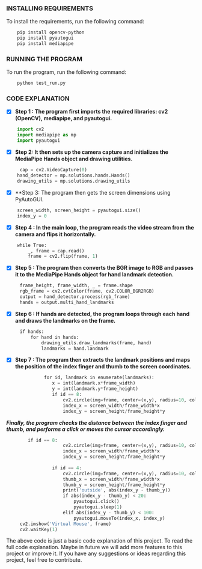 ### INSTALLING REQUIREMENTS

To install the requirements, run the following command:

```bash
    pip install opencv-python
    pip install pyautogui
    pip install mediapipe
```

### RUNNING THE PROGRAM

To run the program, run the following command:

```bash
    python test_run.py
```

### CODE EXPLANATION

- [x] **Step 1 : The program first imports the required libraries: cv2 (OpenCV), mediapipe, and pyautogui.**

```python
    import cv2
    import mediapipe as mp
    import pyautogui
```

- [x] **Step 2: It then sets up the camera capture and initializes the MediaPipe Hands object and drawing utilities.**

```python
     cap = cv2.VideoCapture(0) 
    hand_detector = mp.solutions.hands.Hands() 
    drawing_utils = mp.solutions.drawing_utils 
```

- [x] **Step 3: The program then gets the screen dimensions using PyAutoGUI.

```python 
    screen_width, screen_height = pyautogui.size() 
    index_y = 0
```

- [x] **Step 4 : In the main loop, the program reads the video stream from the camera and flips it horizontally.**

```python
    while True: 
        _, frame = cap.read() 
        frame = cv2.flip(frame, 1)
```

- [x] **Step 5 : The program then converts the BGR image to RGB and passes it to the MediaPipe Hands object for hand landmark detection.**

```python 
     frame_height, frame_width, _ = frame.shape 
     rgb_frame = cv2.cvtColor(frame, cv2.COLOR_BGR2RGB) 
     output = hand_detector.process(rgb_frame) 
     hands = output.multi_hand_landmarks
```

- [x] **Step 6 : If hands are detected, the program loops through each hand and draws the landmarks on the frame.**

```python
     if hands: 
         for hand in hands: 
             drawing_utils.draw_landmarks(frame, hand) 
             landmarks = hand.landmark 
```

- [x] **Step 7 : The program then extracts the landmark positions and maps the position of the index finger and thumb to the screen coordinates.**

```python 
              for id, landmark in enumerate(landmarks): 
                 x = int(landmark.x*frame_width) 
                 y = int(landmark.y*frame_height) 
                 if id == 8: 
                     cv2.circle(img=frame, center=(x,y), radius=10, color=(0, 255, 255)) 
                     index_x = screen_width/frame_width*x 
                     index_y = screen_height/frame_height*y
```

***Finally, the program checks the distance between the index finger and thumb, and performs a click or moves the cursor accordingly.***

```python                 
        if id == 8: 
                     cv2.circle(img=frame, center=(x,y), radius=10, color=(0, 255, 255)) 
                     index_x = screen_width/frame_width*x 
                     index_y = screen_height/frame_height*y 
  
                 if id == 4: 
                     cv2.circle(img=frame, center=(x,y), radius=10, color=(0, 255, 255)) 
                     thumb_x = screen_width/frame_width*x 
                     thumb_y = screen_height/frame_height*y 
                     print('outside', abs(index_y - thumb_y)) 
                     if abs(index_y - thumb_y) < 20: 
                         pyautogui.click() 
                         pyautogui.sleep(1) 
                     elif abs(index_y - thumb_y) < 100: 
                         pyautogui.moveTo(index_x, index_y) 
     cv2.imshow('Virtual Mouse', frame) 
     cv2.waitKey(1)
 ```
 The above code is just a basic code explanation of this project. To read the full code explanation. Maybe in future we will add more features to this project or improve it. If you have any suggestions or ideas regarding this project, feel free to contribute.